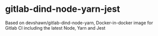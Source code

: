 # gitlab-dind-node-yarn-jest
Based on devshawn/gitlab-dind-node-yarn, Docker-in-docker image for Gitlab CI including the latest Node, Yarn and Jest
